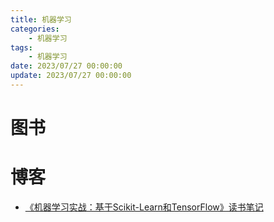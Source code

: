 ```yaml
---
title: 机器学习
categories: 
    - 机器学习
tags:
    - 机器学习
date: 2023/07/27 00:00:00
update: 2023/07/27 00:00:00
---
```


# 图书

# 博客

- [《机器学习实战：基于Scikit-Learn和TensorFlow》读书笔记](https://github.shawnzhang31.com/ml-handson/introduction/README.html)